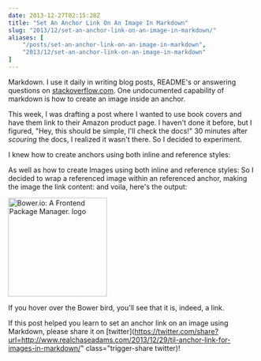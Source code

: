 ```yaml
---
date: 2013-12-27T02:15:28Z
title: "Set An Anchor Link On An Image In Markdown"
slug: "2013/12/set-an-anchor-link-on-an-image-in-markdown/"
aliases: [
    "/posts/set-an-anchor-link-on-an-image-in-markdown",
    "2013/12/set-an-anchor-link-on-an-image-in-markdown"
]
---
```


Markdown. I use it daily in writing blog posts, README's or answering questions on [stackoverflow.com](http://www.stackoverflow.com). One undocumented capability of markdown is how to create an image inside an anchor.

This week, I was drafting a post where I wanted to use book covers and have them link to their Amazon product page. I haven't done it before, but I figured, "Hey, this should be simple, I'll check the docs!" 30 minutes after <em>scouring</em> the docs, I realized it wasn't there. So I decided to experiment.

I knew how to create anchors using both inline and reference styles:

<script src="https://gist.github.com/chaseadamsio/8147693.js?file=linking-syntax.html"></script> As well as how to create Images using both inline and reference styles:

<script src="https://gist.github.com/chaseadamsio/8147693.js?file=image-syntax.html"></script> So I decided to wrap a referenced image within an referenced anchor, making the image the link content:

<script src="https://gist.github.com/chaseadamsio/8147693.js?file=anchor-image-code.html"></script> and voila, here's the output:

[<img src="http://bower.io/img/bower-logo.png" alt="Bower.io: A Frontend Package Manager. logo" width="200" />](http://www.bower.io)

If you hover over the Bower bird, you'll see that it is, indeed, a link.

If this post helped you learn to set an anchor link on an image using Markdown, please share it on [twitter](https://twitter.com/share?url=http://www.realchaseadams.com/2013/12/29/til-anchor-link-for-images-in-markdown/" class="trigger-share twitter)!
